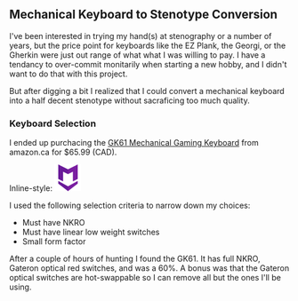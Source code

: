 ## Mechanical Keyboard to Stenotype Conversion

I've been interested in trying my hand(s) at stenography or a number of years, but the price point for keyboards like the EZ Plank, the Georgi, or the Gherkin were just out range of what what I was willing to pay. I have a tendancy to over-commit monitarily when starting a new hobby, and I didn't want to do that with this project.

But after digging a bit I realized that I could convert a mechanical keyboard into a half decent stenotype without sacraficing too much quality. 

### Keyboard Selection

I ended up purchacing the [GK61 Mechanical Gaming Keyboard](https://www.amazon.ca/gp/product/B07QYHPCHD/ref=ppx_yo_dt_b_asin_title_o02_s00?ie=UTF8&psc=1) from amazon.ca for $65.99 (CAD).

Inline-style: 
![alt text](https://github.com/adam-p/markdown-here/raw/master/src/common/images/icon48.png "Logo Title Text 1")

I used the following selection criteria to narrow down my choices:

- Must have NKRO
- Must have linear low weight switches
- Small form factor

After a couple of hours of hunting I found the GK61. It has full NKRO, Gateron optical red switches, and was a 60%. A bonus was that the Gateron optical switches are hot-swappable so I can remove all but the ones I'll be using.





